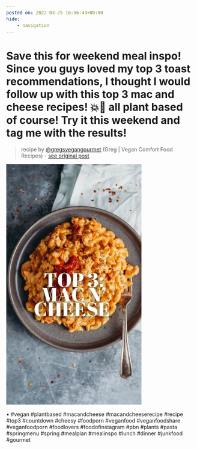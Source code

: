```yaml
---
posted on: 2022-03-25 16:56:43+00:00
hide:
    - navigation
---
```


# Save this for weekend meal inspo! Since you guys loved my top 3 toast recommendations, I thought I would follow up with this top 3 mac and cheese recipes! 💥🌱 all plant based of course! Try it this weekend and tag me with the results!  

> recipe by [@gregsvegangourmet](https://www.instagram.com/gregsvegangourmet/) 
(Greg | Vegan Comfort Food Recipes) - [see original post](https://instagram.com/p/CbiLuVagHXq)

![](../img/gregsvegangourmet_25-03-2022_1603.png)

•
\#vegan \#plantbased \#macandcheese \#macandcheeserecipe \#recipe \#top3 \#countdown \#cheesy \#foodporn \#veganfood \#veganfoodshare \#veganfoodporn \#foodlovers \#foodofinstagram \#pbn \#plants \#pasta \#springmenu \#spring \#mealplan \#mealinspo \#lunch \#dinner \#junkfood \#gourmet 